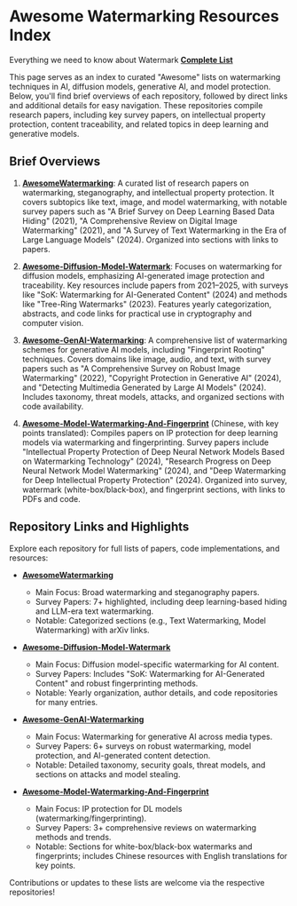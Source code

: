 # Awesome Watermarking Resources Index
Everything we need to know about Watermark **[Complete List]([https://github.com/mobeyond/Awesome-Watermark/blob/main/Complete-Awesome-Links.md])**

This page serves as an index to curated "Awesome" lists on watermarking techniques in AI, diffusion models, generative AI, and model protection. Below, you'll find brief overviews of each repository, followed by direct links and additional details for easy navigation. These repositories compile research papers, including key survey papers, on intellectual property protection, content traceability, and related topics in deep learning and generative models.

## Brief Overviews

1. **[AwesomeWatermarking](https://github.com/solitude-alive/AwesomeWatermarking)**: A curated list of research papers on watermarking, steganography, and intellectual property protection. It covers subtopics like text, image, and model watermarking, with notable survey papers such as "A Brief Survey on Deep Learning Based Data Hiding" (2021), "A Comprehensive Review on Digital Image Watermarking" (2021), and "A Survey of Text Watermarking in the Era of Large Language Models" (2024). Organized into sections with links to papers.

2. **[Awesome-Diffusion-Model-Watermark](https://github.com/liwd190019/Awesome-Diffusion-Model-Watermark)**: Focuses on watermarking for diffusion models, emphasizing AI-generated image protection and traceability. Key resources include papers from 2021–2025, with surveys like "SoK: Watermarking for AI-Generated Content" (2024) and methods like "Tree-Ring Watermarks" (2023). Features yearly categorization, abstracts, and code links for practical use in cryptography and computer vision.

3. **[Awesome-GenAI-Watermarking](https://github.com/and-mill/Awesome-GenAI-Watermarking/)**: A comprehensive list of watermarking schemes for generative AI models, including "Fingerprint Rooting" techniques. Covers domains like image, audio, and text, with survey papers such as "A Comprehensive Survey on Robust Image Watermarking" (2022), "Copyright Protection in Generative AI" (2024), and "Detecting Multimedia Generated by Large AI Models" (2024). Includes taxonomy, threat models, attacks, and organized sections with code availability.

4. **[Awesome-Model-Watermarking-And-Fingerprint](https://github.com/yangjiazhne/Awesome-Model-Watermarking-And-Fingerprint)** (Chinese, with key points translated): Compiles papers on IP protection for deep learning models via watermarking and fingerprinting. Survey papers include "Intellectual Property Protection of Deep Neural Network Models Based on Watermarking Technology" (2024), "Research Progress on Deep Neural Network Model Watermarking" (2024), and "Deep Watermarking for Deep Intellectual Property Protection" (2024). Organized into survey, watermark (white-box/black-box), and fingerprint sections, with links to PDFs and code.

## Repository Links and Highlights

Explore each repository for full lists of papers, code implementations, and resources:

- **[AwesomeWatermarking](https://github.com/solitude-alive/AwesomeWatermarking)**  
  - Main Focus: Broad watermarking and steganography papers.  
  - Survey Papers: 7+ highlighted, including deep learning-based hiding and LLM-era text watermarking.  
  - Notable: Categorized sections (e.g., Text Watermarking, Model Watermarking) with arXiv links.

- **[Awesome-Diffusion-Model-Watermark](https://github.com/liwd190019/Awesome-Diffusion-Model-Watermark)**  
  - Main Focus: Diffusion model-specific watermarking for AI content.  
  - Survey Papers: Includes "SoK: Watermarking for AI-Generated Content" and robust fingerprinting methods.  
  - Notable: Yearly organization, author details, and code repositories for many entries.

- **[Awesome-GenAI-Watermarking](https://github.com/and-mill/Awesome-GenAI-Watermarking/)**  
  - Main Focus: Watermarking for generative AI across media types.  
  - Survey Papers: 6+ surveys on robust watermarking, model protection, and AI-generated content detection.  
  - Notable: Detailed taxonomy, security goals, threat models, and sections on attacks and model stealing.

- **[Awesome-Model-Watermarking-And-Fingerprint](https://github.com/yangjiazhne/Awesome-Model-Watermarking-And-Fingerprint)**  
  - Main Focus: IP protection for DL models (watermarking/fingerprinting).  
  - Survey Papers: 3+ comprehensive reviews on watermarking methods and trends.  
  - Notable: Sections for white-box/black-box watermarks and fingerprints; includes Chinese resources with English translations for key points.

Contributions or updates to these lists are welcome via the respective repositories!

